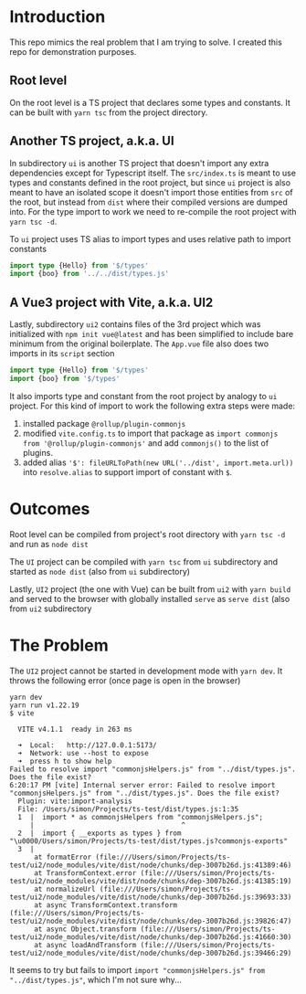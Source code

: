# Introduction

This repo mimics the real problem that I am trying to solve. I created this repo for demonstration purposes. 

## Root level

On the root level is a TS project that declares some types and constants. It can be built with `yarn tsc` from the project directory.

## Another TS project, a.k.a. UI

In subdirectory `ui` is another TS project that doesn't import any extra dependencies except for Typescript itself. The `src/index.ts` is meant to use types and constants defined in the root project, but since `ui` project is also meant to have an isolated scope it doesn't import those entities from `src` of the root, but instead from `dist` where their compiled versions are dumped into. For the type import to work we need to re-compile the root project with `yarn tsc -d`. 

To `ui` project uses TS alias to import types and uses relative path to import constants
```` ts
import type {Hello} from '$/types'
import {boo} from '../../dist/types.js'
````

## A Vue3 project with Vite, a.k.a. UI2

Lastly, subdirectory `ui2` contains files of the 3rd project which was initialized with `npm init vue@latest` and has been simplified to include bare minimum from the original boilerplate. The `App.vue` file also does two imports in its `script` section
```` ts
import type {Hello} from '$/types'
import {boo} from '$/types'
````

It also imports type and constant from the root project by analogy to `ui` project. For this kind of import to work the following extra steps were made:
1. installed package `@rollup/plugin-commonjs`
1. modified `vite.config.ts` to import that package as `import commonjs from '@rollup/plugin-commonjs'` and add `commonjs()` to the list of plugins.
1. added alias `'$': fileURLToPath(new URL('../dist', import.meta.url))` into `resolve.alias` to support import of constant with `$`.

# Outcomes

Root level can be compiled from project's root directory with `yarn tsc -d` and run  as `node dist` 

The `UI` project can be compiled with `yarn tsc` from `ui` subdirectory and started as `node dist` (also from `ui` subdirectory)

Lastly, `UI2` project (the one with Vue) can be built from `ui2` with `yarn build` and served to the browser with globally installed `serve` as `serve dist` (also from `ui2` subdirectory

# The Problem

The `UI2` project cannot be started in development mode with `yarn dev`. It throws the following error (once page is open in the browser)
````
yarn dev
yarn run v1.22.19
$ vite

  VITE v4.1.1  ready in 263 ms

  ➜  Local:   http://127.0.0.1:5173/
  ➜  Network: use --host to expose
  ➜  press h to show help
Failed to resolve import "commonjsHelpers.js" from "../dist/types.js". Does the file exist?
6:20:17 PM [vite] Internal server error: Failed to resolve import "commonjsHelpers.js" from "../dist/types.js". Does the file exist?
  Plugin: vite:import-analysis
  File: /Users/simon/Projects/ts-test/dist/types.js:1:35
  1  |  import * as commonjsHelpers from "commonjsHelpers.js";
     |                                    ^
  2  |  import { __exports as types } from "\u0000/Users/simon/Projects/ts-test/dist/types.js?commonjs-exports"
  3  |  
      at formatError (file:///Users/simon/Projects/ts-test/ui2/node_modules/vite/dist/node/chunks/dep-3007b26d.js:41389:46)
      at TransformContext.error (file:///Users/simon/Projects/ts-test/ui2/node_modules/vite/dist/node/chunks/dep-3007b26d.js:41385:19)
      at normalizeUrl (file:///Users/simon/Projects/ts-test/ui2/node_modules/vite/dist/node/chunks/dep-3007b26d.js:39693:33)
      at async TransformContext.transform (file:///Users/simon/Projects/ts-test/ui2/node_modules/vite/dist/node/chunks/dep-3007b26d.js:39826:47)
      at async Object.transform (file:///Users/simon/Projects/ts-test/ui2/node_modules/vite/dist/node/chunks/dep-3007b26d.js:41660:30)
      at async loadAndTransform (file:///Users/simon/Projects/ts-test/ui2/node_modules/vite/dist/node/chunks/dep-3007b26d.js:39466:29)
````


It seems to try but fails to import `import "commonjsHelpers.js" from "../dist/types.js"`, which I'm not sure why...
